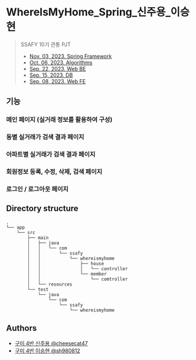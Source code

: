 # WhereIsMyHome_Spring_신주용_이승현

> SSAFY 10기 관통 PJT
>
> - [Nov. 03, 2023. Spring Framework](https://lab.ssafy.com/cheesecat47/whereismyhome_spring_sjy_lsh)  
> - [Oct. 06, 2023. Algorithms](https://lab.ssafy.com/bonheur9813/whereismyhome_algo_sjy_khj)  
> - [Sep. 22, 2023. Web BE](https://lab.ssafy.com/cheesecat47/whereismyhome_be_gumi4)  
> - [Sep. 15, 2023. DB](https://lab.ssafy.com/cheesecat47/whereismyhome_db_gumi4/)  
> - [Sep. 08, 2023. Web FE](https://lab.ssafy.com/cheesecat47/web_fe_pjt/)

## 기능

### 메인 페이지 (실거래 정보를 활용하여 구성)

### 동별 실거래가 검색 결과 페이지

### 아파트별 실거래가 검색 결과 페이지

### 회원정보 등록, 수정, 삭제, 검색 페이지

### 로그인 / 로그아웃 페이지

## Directory structure

```shell
.
└── app
    └── src
        ├── main
        │   ├── java
        │   │   └── com
        │   │       └── ssafy
        │   │           └── whereismyhome
        │   │               ├── house
        │   │               │   └── controller
        │   │               └── member
        │   │                   └── comtroller
        │   └── resources
        └── test
            └── java
                └── com
                    └── ssafy
                        └── whereismyhome

```

## Authors

- [구미 4반 신주용 @cheesecat47](https://lab.ssafy.com/cheesecat47)
- [구미 4반 이승현 @sh980812](https://lab.ssafy.com/sh980812)

